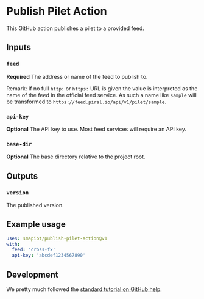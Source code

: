 # Publish Pilet Action

This GitHub action publishes a pilet to a provided feed.

## Inputs

### `feed`

**Required** The address or name of the feed to publish to.

Remark: If no full `http:` or `https:` URL is given the value is interpreted as the name of the feed in the official feed service. As such a name like `sample` will be transformed to `https://feed.piral.io/api/v1/pilet/sample`.

### `api-key`

**Optional** The API key to use. Most feed services will require an API key.

### `base-dir`

**Optional** The base directory relative to the project root.

## Outputs

### `version`

The published version.

## Example usage

```yaml
uses: smapiot/publish-pilet-action@v1
with:
  feed: 'cross-fx'
  api-key: 'abcdef1234567890'
```

## Development

We pretty much followed the [standard tutorial on GitHub help](https://help.github.com/en/actions/automating-your-workflow-with-github-actions/creating-a-javascript-action).
